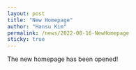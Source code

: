 ```yaml
---
layout: post
title: "New Homepage"
author: "Hansu Kim"
permalink: /news/2022-08-16-NewHomepage
sticky: true
---
```


The new homepage has been opened!   
